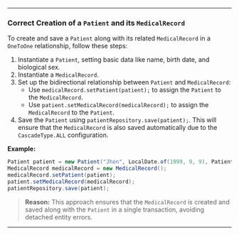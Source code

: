 
---

### Correct Creation of a `Patient` and its `MedicalRecord`

To create and save a `Patient` along with its related `MedicalRecord` in a `OneToOne` relationship, follow these steps:

1. Instantiate a `Patient`, setting basic data like name, birth date, and biological sex.
2. Instantiate a `MedicalRecord`.
3. Set up the bidirectional relationship between `Patient` and `MedicalRecord`:
    - Use `medicalRecord.setPatient(patient);` to assign the `Patient` to the `MedicalRecord`.
    - Use `patient.setMedicalRecord(medicalRecord);` to assign the `MedicalRecord` to the `Patient`.
4. Save the `Patient` using `patientRepository.save(patient);`. This will ensure that the `MedicalRecord` is also saved automatically due to the `CascadeType.ALL` configuration.

**Example:**

```java
Patient patient = new Patient("Jhon", LocalDate.of(1999, 9, 9), PatientBiologicalSex.MALE);
MedicalRecord medicalRecord = new MedicalRecord();
medicalRecord.setPatient(patient);
patient.setMedicalRecord(medicalRecord);
patientRepository.save(patient);
```

> **Reason:** This approach ensures that the `MedicalRecord` is created and saved along with the `Patient` in a single transaction, avoiding detached entity errors.

---
